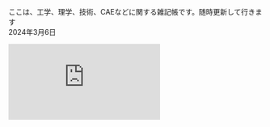 ここは、工学、理学、技術、CAEなどに関する雑記帳です。随時更新して行きます  
2024年3月6日 

![ラバルノズルの流れのシミュレーション](https://github.com/win-sugar/articles/blob/main/laval-nozzle/article.md)

